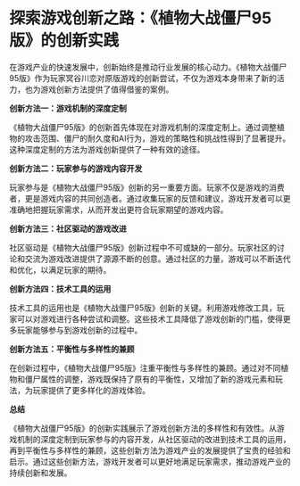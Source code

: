 # 探索游戏创新之路：《植物大战僵尸95版》的创新实践

在游戏产业的快速发展中，创新始终是推动行业发展的核心动力。《植物大战僵尸95版》作为玩家冥谷川恋对原版游戏的创新尝试，不仅为游戏本身带来了新的活力，也为游戏创新方法提供了值得借鉴的案例。

**创新方法一：游戏机制的深度定制**

《植物大战僵尸95版》的创新首先体现在对游戏机制的深度定制上。通过调整植物的攻击范围、僵尸的耐久度和AI行为，游戏的策略性和挑战性得到了显著提升。这种深度定制的方法为游戏创新提供了一种有效的途径。

**创新方法二：玩家参与的游戏内容开发**

玩家参与是《植物大战僵尸95版》创新的另一重要方面。玩家不仅是游戏的消费者，更是游戏内容的共同创造者。通过收集玩家的反馈和建议，游戏开发者可以更准确地把握玩家需求，从而开发出更符合玩家期望的游戏内容。

**创新方法三：社区驱动的游戏改进**

社区驱动是《植物大战僵尸95版》创新过程中不可或缺的一部分。玩家社区的讨论和交流为游戏改进提供了源源不断的创意。通过社区的力量，游戏可以不断迭代和优化，以满足玩家的期待。

**创新方法四：技术工具的运用**

技术工具的运用也是《植物大战僵尸95版》创新的关键。利用游戏修改工具，玩家可以对游戏进行各种尝试和调整。这些技术工具降低了游戏创新的门槛，使得更多玩家能够参与到游戏创新的过程中。

**创新方法五：平衡性与多样性的兼顾**

在创新过程中，《植物大战僵尸95版》注重平衡性与多样性的兼顾。通过对不同植物和僵尸属性的调整，游戏既保持了原有的平衡性，又增加了新的游戏元素和玩法，为玩家提供了更多样化的游戏体验。

**总结**

《植物大战僵尸95版》的创新实践展示了游戏创新方法的多样性和有效性。从游戏机制的深度定制到玩家参与的内容开发，从社区驱动的改进到技术工具的运用，再到平衡性与多样性的兼顾，这些创新方法为游戏产业的发展提供了宝贵的经验和启示。通过这些创新方法，游戏开发者可以更好地满足玩家需求，推动游戏产业的持续创新和发展。